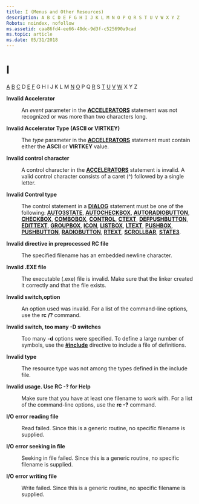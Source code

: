 ```yaml
---
title: I (Menus and Other Resources)
description: A B C D E F G H I J K L M N O P Q R S T U V W X Y Z
Robots: noindex, nofollow
ms.assetid: caa86fd4-ee66-48dc-9d3f-c525690a9cad
ms.topic: article
ms.date: 05/31/2018
---
```


# I

[A](a.md) [B](b.md) [C](c.md) D [E](e.md) [F](f.md) G H I J K L M [N](n.md) [O](o.md) P Q [R](r.md) S [T](t.md) [U](u.md) [V](v.md) [W](w.md) X Y Z

<dl> <dt>

<span id="tools.i_1_gly"></span><span id="TOOLS.I_1_GLY"></span>**Invalid Accelerator**
</dt> <dd>

An *event* parameter in the [**ACCELERATORS**](accelerators-resource.md) statement was not recognized or was more than two characters long.

</dd> <dt>

<span id="tools.i_2_gly"></span><span id="TOOLS.I_2_GLY"></span>**Invalid Accelerator Type (ASCII or VIRTKEY)**
</dt> <dd>

The *type* parameter in the [**ACCELERATORS**](accelerators-resource.md) statement must contain either the **ASCII** or **VIRTKEY** value.

</dd> <dt>

<span id="tools.i_3_gly"></span><span id="TOOLS.I_3_GLY"></span>**Invalid control character**
</dt> <dd>

A control character in the [**ACCELERATORS**](accelerators-resource.md) statement is invalid. A valid control character consists of a caret (^) followed by a single letter.

</dd> <dt>

<span id="tools.i_4_gly"></span><span id="TOOLS.I_4_GLY"></span>**Invalid Control type**
</dt> <dd>

The control statement in a [**DIALOG**](dialog-resource.md) statement must be one of the following: [**AUTO3STATE**](auto3state-control.md), [**AUTOCHECKBOX**](autocheckbox-control.md), [**AUTORADIOBUTTON**](autoradiobutton-control.md), [**CHECKBOX**](checkbox-control.md), [**COMBOBOX**](combobox-control.md), [**CONTROL**](control-control.md), [**CTEXT**](ctext-control.md), [**DEFPUSHBUTTON**](defpushbutton-control.md), [**EDITTEXT**](edittext-control.md), [**GROUPBOX**](groupbox-control.md), [**ICON**](icon-control.md), [**LISTBOX**](listbox-control.md), [**LTEXT**](ltext-control.md), [**PUSHBOX**](pushbox-control.md), [**PUSHBUTTON**](pushbutton-control.md), [**RADIOBUTTON**](radiobutton-control.md), [**RTEXT**](rtext-control.md), [**SCROLLBAR**](scrollbar-control.md), [**STATE3**](state3-control.md).

</dd> <dt>

<span id="tools.i_5_gly"></span><span id="TOOLS.I_5_GLY"></span>**Invalid directive in preprocessed RC file**
</dt> <dd>

The specified filename has an embedded newline character.

</dd> <dt>

<span id="tools.i_6_gly"></span><span id="TOOLS.I_6_GLY"></span>**Invalid .EXE file**
</dt> <dd>

The executable (.exe) file is invalid. Make sure that the linker created it correctly and that the file exists.

</dd> <dt>

<span id="tools.i_7_gly"></span><span id="TOOLS.I_7_GLY"></span>**Invalid switch,option**
</dt> <dd>

An option used was invalid. For a list of the command-line options, use the **rc /?** command.

</dd> <dt>

<span id="tools.i_8_gly"></span><span id="TOOLS.I_8_GLY"></span>**Invalid switch, too many -D switches**
</dt> <dd>

Too many **-d** options were specified. To define a large number of symbols, use the [**\#include**](-include.md) directive to include a file of definitions.

</dd> <dt>

<span id="tools.i_9_gly"></span><span id="TOOLS.I_9_GLY"></span>**Invalid type**
</dt> <dd>

The resource type was not among the types defined in the include file.

</dd> <dt>

<span id="tools.i_10_gly"></span><span id="TOOLS.I_10_GLY"></span>**Invalid usage. Use RC -? for Help**
</dt> <dd>

Make sure that you have at least one filename to work with. For a list of the command-line options, use the **rc -?** command.

</dd> <dt>

<span id="tools.i_11_gly"></span><span id="TOOLS.I_11_GLY"></span>**I/O error reading file**
</dt> <dd>

Read failed. Since this is a generic routine, no specific filename is supplied.

</dd> <dt>

<span id="tools.i_12_gly"></span><span id="TOOLS.I_12_GLY"></span>**I/O error seeking in file**
</dt> <dd>

Seeking in file failed. Since this is a generic routine, no specific filename is supplied.

</dd> <dt>

<span id="tools.i_13_gly"></span><span id="TOOLS.I_13_GLY"></span>**I/O error writing file**
</dt> <dd>

Write failed. Since this is a generic routine, no specific filename is supplied.

</dd> </dl>

 

 




